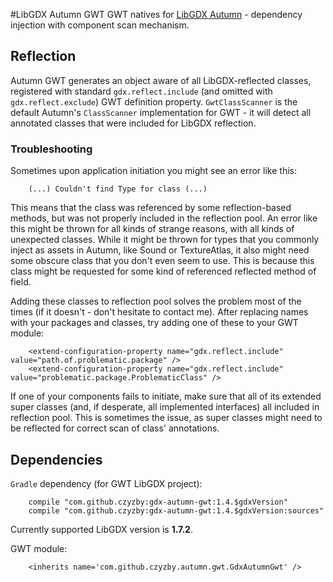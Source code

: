 #LibGDX Autumn GWT
GWT natives for [LibGDX Autumn](https://github.com/czyzby/gdx-autumn) - dependency injection with component scan mechanism.

## Reflection
Autumn GWT generates an object aware of all LibGDX-reflected classes, registered with standard `gdx.reflect.include` (and omitted with `gdx.reflect.exclude`) GWT definition property. `GwtClassScanner` is the default Autumn's `ClassScanner` implementation for GWT - it will detect all annotated classes that were included for LibGDX reflection.

### Troubleshooting
Sometimes upon application initiation you might see an error like this:

```
    (...) Couldn't find Type for class (...)
```

This means that the class was referenced by some reflection-based methods, but was not properly included in the reflection pool. An error like this might be thrown for all kinds of strange reasons, with all kinds of unexpected classes. While it might be thrown for types that you commonly inject as assets in Autumn, like Sound or TextureAtlas, it also might need some obscure class that you don't even seem to use. This is because this class might be requested for some kind of referenced reflected method of field.

Adding these classes to reflection pool solves the problem most of the times (if it doesn't - don't hesitate to contact me). After replacing names with your packages and classes, try adding one of these to your GWT module:

```
    <extend-configuration-property name="gdx.reflect.include" value="path.of.problematic.package" />
    <extend-configuration-property name="gdx.reflect.include" value="problematic.package.ProblematicClass" />
```

If one of your components fails to initiate, make sure that all of its extended super classes (and, if desperate, all implemented interfaces) all included in reflection pool. This is sometimes the issue, as super classes might need to be reflected for correct scan of class' annotations.

## Dependencies
`Gradle` dependency (for GWT LibGDX project):
```
    compile "com.github.czyzby:gdx-autumn-gwt:1.4.$gdxVersion"
    compile "com.github.czyzby:gdx-autumn-gwt:1.4.$gdxVersion:sources"
```

Currently supported LibGDX version is **1.7.2**.

GWT module:
```
    <inherits name='com.github.czyzby.autumn.gwt.GdxAutumnGwt' />
```